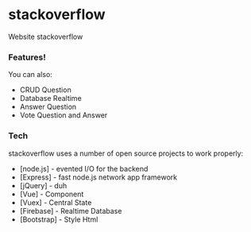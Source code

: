 # stackoverflow
Website stackoverflow

### Features!
You can also:
  - CRUD Question
  - Database Realtime
  - Answer Question
  - Vote Question and Answer

### Tech

stackoverflow uses a number of open source projects to work properly:

* [node.js] - evented I/O for the backend
* [Express] - fast node.js network app framework
* [jQuery] - duh
* [Vue] - Component
* [Vuex] - Central State
* [Firebase] - Realtime Database
* [Bootstrap] - Style Html
